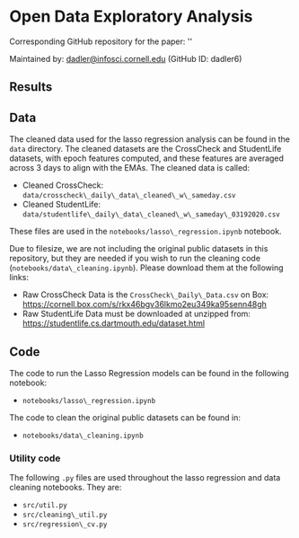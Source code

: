 # Open Data Exploratory Analysis

Corresponding GitHub repository for the paper: ''


Maintained by: dadler@infosci.cornell.edu (GitHub ID: dadler6)

## Results



## Data

The cleaned data used for the lasso regression analysis can be found in the `data` directory. The cleaned datasets are the CrossCheck and StudentLife datasets, with epoch features computed, and these features are averaged across 3 days to align with the EMAs. The cleaned data is called:

* Cleaned CrossCheck: `data/crosscheck\_daily\_data\_cleaned\_w\_sameday.csv`
* Cleaned StudentLife: `data/studentlife\_daily\_data\_cleaned\_w\_sameday\_03192020.csv`

These files are used in the `notebooks/lasso\_regression.ipynb` notebook.

Due to filesize, we are not including the original public datasets in this repository, but they are needed if you wish to run the cleaning code (`notebooks/data\_cleaning.ipynb`). Please download them at the following links:

* Raw CrossCheck Data is the `CrossCheck\_Daily\_Data.csv` on Box: https://cornell.box.com/s/rkx46bgv36lkmo2eu349ka95senn48gh
* Raw StudentLife Data must be downloaded at unzipped from: https://studentlife.cs.dartmouth.edu/dataset.html

## Code

The code to run the Lasso Regression models can be found in the following notebook:

* `notebooks/lasso\_regression.ipynb`

The code to clean the original public datasets can be found in:

* `notebooks/data\_cleaning.ipynb`

### Utility code

The following `.py` files are used throughout the lasso regression and data cleaning notebooks. They are:

* `src/util.py`
* `src/cleaning\_util.py`
* `src/regression\_cv.py`


